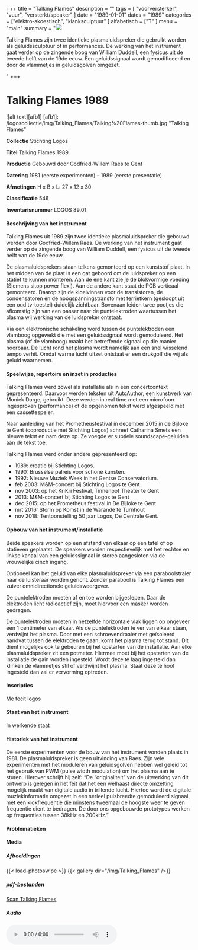 ﻿+++
title = "Talking Flames"
description = ""
tags = [ "voorversterker", "vuur", "versterkt/speaker"
]
date = "1989-01-01"
dates = "1989"
categories = ["elektro-akoestisch", "klanksculptuur"
]
alfabetisch = ["T"
]
menu = "main"
summary = "<a href='/logoscollectie/1989/talkingflames'><img src='/logoscollectie/img/Talking_Flames/Talking%20Flames-thumb.jpg'></a><p>Talking Flames zijn twee identieke plasmaluidspreker die gebruikt worden als geluidssculptuur of in performances. De werking van het instrument gaat verder op de zingende boog van William Duddell, een fysicus uit de tweede helft van de 19de eeuw. Een geluidssignaal wordt gemodificeerd en door de vlammetjes in geluidsgolven omgezet.</p>"
+++

# Talking Flames 1989

![alt text][afb1]
[afb1]: /logoscollectie/img/Talking_Flames/Talking%20Flames-thumb.jpg "Talking Flames"

**Collectie**
Stichting Logos

**Titel**
Talking Flames 1989

**Productie**
Gebouwd door Godfried-Willem Raes te Gent 

**Datering**
1981 (eerste experimenten) – 1989 (eerste presentatie)

**Afmetingen**
H x B x L: 27 x 12 x 30

**Classificatie**
546

**Inventarisnummer**
LOGOS 89.01

#### Beschrijving van het instrument
Talking Flames uit 1989 zijn twee identieke plasmaluidspreker die gebouwd werden door Godfried-Willem Raes. De werking van het instrument gaat verder op de zingende boog van William Duddell, een fysicus uit de tweede helft van de 19de eeuw. 

De plasmaluidsprekers staan telkens gemonteerd op een kunststof plaat. In het midden van de plaat is een gat geboord om de luidspreker op een statief te kunnen monteren. Aan de ene kant zie je de blokvormige voeding (Siemens sitop power flexi). Aan de andere kant staat de PCB verticaal gemonteerd. Daarop zijn de kloelvinnen voor de transistoren, de condensatoren en de hoogspanningstransfo met ferrietkern (gesloopt uit een oud tv-toestel) duidelijk zichtbaar. Bovenaan leiden twee pootjes die afkomstig zijn van een passer naar de puntelektroden waartussen het plasma wij werking van de luidspreker ontstaat.

Via een elektronische schakeling word tussen de puntelektroden een vlamboog opgewekt die met een geluidssignaal wordt gemoduleerd. Het plasma (of de vlamboog) maakt het betreffende signaal op die manier hoorbaar. De lucht rond het plasma wordt namelijk aan een snel wisselend tempo verhit. Omdat warme lucht uitzet ontstaat er een drukgolf die wij als geluid waarnemen.  

#### Speelwijze, repertoire en inzet in producties
Talking Flames werd zowel als installatie als in een concertcontext gepresenteerd. Daarvoor werden teksten uit AutoAuthor, een kunstwerk van Moniek Darge, gebruikt. Deze werden in real time met een microfoon ingesproken (performance) of de opgenomen tekst werd afgespeeld met een cassettespeler.  

Naar aanleiding van het Prometheusfestival in december 2015 in de Bijloke te Gent (coproductie met Stichting Logos) schreef Catharina Smets een nieuwe tekst en nam deze op. Ze voegde er subtiele soundscape-geluiden aan de tekst toe.    


Talking Flames werd onder andere gepresenteerd op:

- 1989: creatie bij Stichting Logos.
- 1990: Brusselse palreis voor schone kunsten. 
- 1992: Nieuwe Muziek Week in het Gentse Conservatorium.
- feb 2003: M&M-concert bij Stichting Logos te Gent
- nov 2003: op het KriKri Festival, Tinnenpot Theater te Gent
- 2013: M&M-concert bij Stichting Logos te Gent
- dec 2015: op het Prometheus festival in De Bijloke te Gent
- mrt 2016: Storm op Komst in de Warande te Turnhout
- nov 2018: Tentoonstelling 50 jaar Logos, De Centrale Gent.

#### Opbouw van het instrument/installatie
Beide speakers worden op een afstand van elkaar op een tafel of op statieven geplaatst. De speakers worden respectievelijk met het rechtse en linkse kanaal van een geluidssignaal in stereo aangesloten via de vrouwelijke cinch ingang. 

Optioneel kan het geluid van elke plasmaluidspreker via een paraboolstraler naar de luisteraar worden gericht. Zonder parabool is Talking Flames een zuiver omnidirectionele geluidsweergever.

De puntelektroden moeten af en toe worden bijgeslepen. Daar de elektroden licht radioactief zijn, moet hiervoor een masker worden gedragen. 

De puntelektroden moeten in hetzelfde horizontale vlak liggen op ongeveer een 1 centimeter van elkaar. Als de puntelektroden te ver van elkaar staan, verdwijnt het plasma. Door met een schroevendraaier met geïsoleerd handvat tussen de elektroden te gaan, komt het plasma terug tot stand. Dit dient mogelijks ook te gebeuren bij het opstarten van de installatie.
Aan elke plasmaluidspreker zit een potmeter. Hiermee moet bij het opstarten van de installatie de gain worden ingesteld. Wordt deze te laag ingesteld dan klinken de vlammetjes stil of verdwijnt het plasma. Staat deze te hoof ingesteld dan zal er vervorming optreden.

#### Inscripties
Me fecit logos

#### Staat van het instrument
In werkende staat 

#### Historiek van het instrument
De eerste experimenten voor de bouw van het instrument vonden plaats in 1981. 
De plasmaluidspreker is geen uitvinding van Raes. Zijn vele experimenten met het moduleren van geluidsgolven hebben wel geleid tot het gebruik van PWM (pulse width modulation) om het plasma aan te sturen. Hierover schrijft hij zelf: 
“De “originaliteit” van de uitwerking van dit ontwerp is gelegen in het feit dat het een welhaast directe omzetting mogelijk maakt van digitale audio in trillende lucht. Hiertoe wordt de digitale muziekinformatie omgezet in een serieel pulsbreedte gemoduleerd signaal, met een klokfrequentie die minstens tweemaal de hoogste weer te geven frequentie dient te bedragen. De door ons opgebouwde prototypes werken op frequenties tussen 38kHz en 200kHz.”

#### Problematieken

#### Media
##### Afbeeldingen
{{< load-photoswipe >}}
{{< gallery dir="/img/Talking_Flames" />}}

##### pdf-bestanden
[Scan Talking Flames](/logoscollectie/pdf/Talking_Flames/Scan_Talking_Flames.pdf)

##### Audio
<audio controls>
  <source src="/logoscollectie/audio/Talking_Flames/CR1511-6TalkingFlames.wav" type="audio/wav">
  <source src="/logoscollectie/audio/Talking_Flames/CR1511-6TalkingFlames.wav" type="audio/x-wav">
  Your browser doesn't support HTML5 audio. Here is a <a href="/logoscollectie/audio/Talking_Flames/CR1511-6TalkingFlames.wav">link to the audio</a> instead.
</audio>